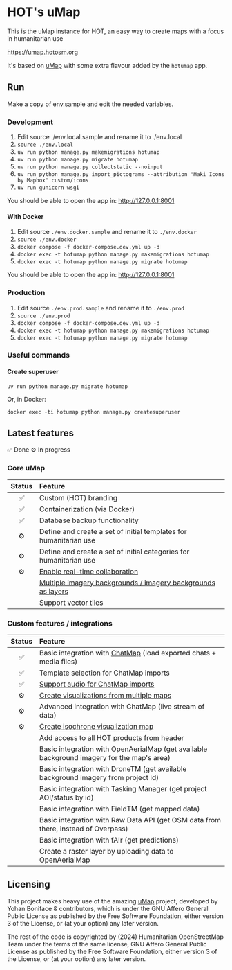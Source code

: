 # HOT's uMap

This is the uMap instance for HOT, an easy way to create maps
with a focus in humanitarian use

https://umap.hotosm.org

It's based on [uMap](https://github.com/umap-project/umap/)
with some extra flavour added by the `hotumap` app.

## Run

Make a copy of env.sample and edit the needed variables.

### Development

1. Edit source ./env.local.sample and rename it to ./env.local
2. `source ./env.local`
3. `uv run python manage.py makemigrations hotumap`
3. `uv run python manage.py migrate hotumap`
3. `uv run python manage.py collectstatic --noinput`
4. `uv run python manage.py import_pictograms --attribution "Maki Icons by Mapbox" custom/icons`
5. `uv run gunicorn wsgi`

You should be able to open the app in:
http://127.0.0.1:8001

#### With Docker

1. Edit source `./env.docker.sample` and rename it to `./env.docker`
2. `source ./env.docker`
3. `docker compose -f docker-compose.dev.yml up -d`
4. `docker exec -t hotumap python manage.py makemigrations hotumap`
5. `docker exec -t hotumap python manage.py migrate hotumap`

You should be able to open the app in:
http://127.0.0.1:8001

### Production

1. Edit source `./env.prod.sample` and rename it to `./env.prod`
2. `source ./env.prod`
3. `docker compose -f docker-compose.dev.yml up -d`
4. `docker exec -t hotumap python manage.py makemigrations hotumap`
5. `docker exec -t hotumap python manage.py migrate hotumap`

### Useful commands

#### Create superuser

```
uv run python manage.py migrate hotumap
```

Or, in Docker:

```
docker exec -ti hotumap python manage.py createsuperuser
```

## Latest features

✅ Done
⚙️ In progress

### Core uMap

<!-- prettier-ignore-start -->
| Status | Feature |
|:--:| :-- |
|✅| Custom (HOT) branding |
|✅| Containerization (via Docker) |
|✅| Database backup functionality |
|⚙️| Define and create a set of initial templates for humanitarian use |
|⚙️| Define and create a set of initial categories for humanitarian use |
|⚙️| [Enable real-time collaboration](https://github.com/hotosm/umap/issues/3) |
| | [Multiple imagery backgrounds / imagery backgrounds as layers](https://github.com/hotosm/umap/issues/5) |
| | Support [vector tiles](https://github.com/umap-project/umap/issues/1634)

### Custom features / integrations

<!-- prettier-ignore-start -->
| Status | Feature |
|:--:| :-- |
|✅| Basic integration with [ChatMap](https://chatmap.hotosm.org) (load exported chats + media files) |
|✅| Template selection for ChatMap imports
|✅| [Support audio for ChatMap imports](https://github.com/hotosm/umap/issues/6)
|⚙️| [Create visualizations from multiple maps](https://github.com/hotosm/umap/issues/11)
|⚙️| Advanced integration with ChatMap (live stream of data) |
|⚙️| [Create isochrone visualization map](https://github.com/hotosm/umap/issues/10)
| | Add access to all HOT products from header |
| | Basic integration with OpenAerialMap (get available background imagery for the map's area) |
| | Basic integration with DroneTM (get available background imagery from project id) |
| | Basic integration with Tasking Manager (get project AOI/status by id) |
| | Basic integration with FieldTM (get mapped data) |
| | Basic integration with Raw Data API (get OSM data from there, instead of Overpass) |
| | Basic integration with fAIr (get predictions) |
| | Create a raster layer by uploading data to OpenAerialMap |

## Licensing

This project makes heavy use of the amazing [uMap](https://github.com/umap-project/umap) project, developed by Yohan Boniface & contributors, which is under the GNU Affero General Public License as published by the Free Software Foundation, either version 3 of the License, or (at your option) any later version.

The rest of the code is copyrighted by (2024) Humanitarian OpenStreetMap Team under the terms of the same license, GNU Affero General Public License as published by the Free Software Foundation, either version 3 of the License, or (at your option) any later version.


